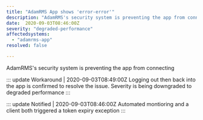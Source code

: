 ```yaml
---
title: "AdamRMS App shows 'error-error'"
description: "AdamRMS's security system is preventing the app from connecting"
date:  2020-09-03T08:46:00Z
severity: "degraded-performance"
affectedsystems:
  - "adamrms-app"
resolved: false

---
```


<!-- General content -->
AdamRMS's security system is preventing the app from connecting

<!--- language code: en -->

::: update Workaround | 2020-09-03T08:49:00Z
Logging out then back into the app is confirmed to resolve the issue. Severity is being downgraded to degraded performance
:::

::: update Notified | 2020-09-03T08:46:00Z
Automated montioring and a client both triggered a token expiry exception
:::
